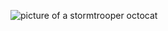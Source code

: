 ![picture of a stormtrooper octocat](http://www.globalnerdy.com/wp-content/uploads/2018/06/stormtrooper-octocat.jpg)
